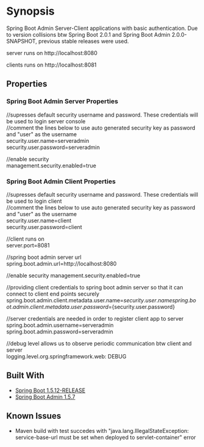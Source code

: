 # Synopsis

Spring Boot Admin Server-Client applications with basic authentication. Due to version collisions btw Spring Boot 2.0.1 and Spring Boot Admin 2.0.0-SNAPSHOT, previous stable releases were used.

server runs on http://localhost:8080

clients runs on http://localhost:8081

## Properties

### Spring Boot Admin Server Properties

//supresses default security username and password. These credentials will be used to login server console  
//comment the lines below to use auto generated security key as password and "user" as the username  
security.user.name=serveradmin  
security.user.password=serveradmin  

//enable security  
management.security.enabled=true  


### Spring Boot Admin Client Properties

//supresses default security username and password. These credentials will be used to login client  
//comment the lines below to use auto generated security key as password and "user" as the username  
security.user.name=client  
security.user.password=client  

//client runs on  
server.port=8081  

//spring boot admin server url  
spring.boot.admin.url=http://localhost:8080  

//enable security
management.security.enabled=true  

//providing client credentials to spring boot admin server so that it can connect to client end points securely  
spring.boot.admin.client.metadata.user.name=${security.user.name}  
spring.boot.admin.client.metadata.user.password=${security.user.password}  

//server credentials are needed in order to register client app to server  
spring.boot.admin.username=serveradmin  
spring.boot.admin.password=serveradmin  

//debug level allows us to observe periodic communication btw client and server  
logging.level.org.springframework.web: DEBUG  

## Built With

* [Spring Boot 1.5.12-RELEASE](https://start.spring.io/)
* [Spring Boot Admin 1.5.7](https://oss.sonatype.org/content/repositories/snapshots/de/codecentric/spring-boot-admin-starter-server/)

## Known Issues

* Maven build with test succedes with "java.lang.IllegalStateException: service-base-url must be set when deployed to servlet-container" error
